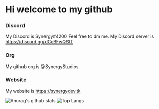 # Hi welcome to my github
### Discord
My Discord is Synergy#4200 Feel free to dm me.
My Discord server is https://discord.gg/dCcBFwQStT
### Org
My github org is @SynergyStudios
### Website
My website is https://synergydev.tk


![Anurag's github stats](https://github-readme-stats.vercel.app/api?username=SynergyBest&count_private=true&show_icons=true&bg_color=01b78b&title_color=404040&text_color=404040&icon_color=404040)
![Top Langs](https://github-readme-stats.vercel.app/api/top-langs/?username=SynergyBest&count_private=true&bg_color=01b78b&title_color=404040&text_color=404040&icon_color=404040)

